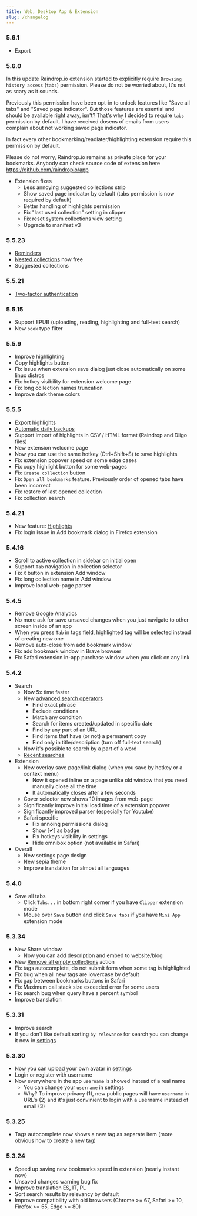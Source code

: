 ```yaml
---
title: Web, Desktop App & Extension
slug: /changelog
---
```


### 5.6.1
- Export

### 5.6.0
In this update Raindrop.io extension started to explicitly require `Browsing history access` (`tabs`) permission.
Please do not be worried about, It's not as scary as it sounds.

Previously this permission have been opt-in to unlock features like "Save all tabs" and "Saved page indicator".
But those features are esential and should be available right away, isn't? That's why I decided to require `tabs` permission by default.
I have received dosens of emails from users complain about not working saved page indicator.

In fact every other bookmarking/readlater/highlighting extension require this permission by default.

Please do not worry, Raindrop.io remains as private place for your bookmarks. Anybody can check source code of extension here https://github.com/raindropio/app

- Extension fixes
    - Less annoying suggested collections strip
    - Show saved page indicator by default (tabs permission is now required by default)
    - Better handling of highlights permission
    - Fix "last used collection" setting in clipper
    - Fix reset system collections view setting
    - Upgrade to manifest v3

### 5.5.23
- [Reminders](../using/reminders/index.md)
- [Nested collections](../using/collections/index.md#nested-collections) now free
- Suggested collections

### 5.5.21
- [Two-factor authentication](/tfa)

### 5.5.15
- Support EPUB (uploading, reading, highlighting and full-text search)
- New `book` type filter

### 5.5.9
- Improve highlighting
- Copy highlights button
- Fix issue when extension save dialog just close automatically on some linux distros
- Fix hotkey visibility for extension welcome page
- Fix long collection names truncation
- Improve dark theme colors

### 5.5.5
- [Export highlights](../using/highlights/index.md#export)
- [Automatic daily backups](../using/backups/index.md#automatic)
- Support import of highlights in CSV / HTML format (Raindrop and Diigo files)
- New extension welcome page
- Now you can use the same hotkey (Ctrl+Shift+S) to save highlights
- Fix extension popover speed on some edge cases
- Fix copy highlight button for some web-pages
- Fix `Create collection` button
- Fix `Open all bookmarks` feature. Previously order of opened tabs have been incorrect
- Fix restore of last opened collection
- Fix collection search

### 5.4.21
- New feature: [Highlights](../using/highlights/index.md)
- Fix login issue in Add bookmark dialog in Firefox extension

### 5.4.16
- Scroll to active collection in sidebar on initial open
- Support `Tab` navigation in collection selector
- Fix `X` button in extension Add window
- Fix long collection name in Add window
- Improve local web-page parser

### 5.4.5
- Remove Google Analytics
- No more ask for save unsaved changes when you just navigate to other screen inside of an app
- When you press `Tab` in tags field, highlighted tag will be selected instead of creating new one
- Remove auto-close from add bookmark window
- Fix add bookmark window in Brave browser
- Fix Safari extension in-app purchase window when you click on any link

### 5.4.2
- Search
    - Now 5x time faster
    - New [advanced search operators](../using/search/index.md#operators)
        - Find exact phrase
        - Exclude conditions
        - Match any condition
        - Search for items created/updated in specific date
        - Find by any part of an URL
        - Find items that have (or not) a permanent copy
        - Find only in title/description (turn off full-text search)
    - Now it's possible to search by a part of a word
    - [Recent searches](../using/search/index.md#recent)
- Extension
    - New overlay save page/link dialog (when you save by hotkey or a context menu)
        - Now it opened inline on a page unlike old window that you need manually close all the time
        - It automatically closes after a few seconds
    - Cover selector now shows 10 images from web-page
    - Significantly improve initial load time of a extension popover
    - Significantly improved parser (especially for Youtube)
    - Safari specific
        - Fix annoing permissions dialog
        - Show [✔] as badge
        - Fix hotkeys visibility in settings
        - Hide omnibox option (not available in Safari)
- Overall
    - New settings page design
    - New sepia theme
    - Improve translation for almost all languages

### 5.4.0
- Save all tabs
    - Click `Tabs...` in bottom right corner if you have `Clipper` extension mode
    - Mouse over `Save` button and click `Save tabs` if you have `Mini App` extension mode

### 5.3.34
- New Share window
    - Now you can add description and embed to website/blog
- New [Remove all empty collections](../using/collections/index.md#remove-all-empty) action
- Fix tags autocomplete, do not submit form when some tag is highlighted
- Fix bug when all new tags are lowercase by default
- Fix gap between bookmarks buttons in Safari
- Fix Maximum call stack size exceeded error for some users
- Fix search bug when query have a percent symbol
- Improve translation

### 5.3.31
- Improve search
- If you don't like default sorting `by relevance` for search you can change it now in [settings](https://app.raindrop.io/settings/app)

### 5.3.30
- Now you can upload your own avatar in [settings](https://app.raindrop.io/settings/account)
- Login or register with username
- Now everywhere in the app `username` is showed instead of a real name
    - You can change your `username` in [settings](https://app.raindrop.io/settings/account)
    - Why? To improve privacy (1), new public pages will have `username` in URL's (2) and it's just convinient to login with a username instead of email (3)

### 5.3.25
- Tags autocomplete now shows a new tag as separate item (more obvious how to create a new tag)

### 5.3.24
- Speed up saving new bookmarks speed in extension (nearly instant now)
- Unsaved changes warning bug fix
- Improve translation ES, IT, PL
- Sort search results by relevancy by default
- Improve compatibility with old browsers (Chrome >= 67, Safari >= 10, Firefox >= 55, Edge >= 80)